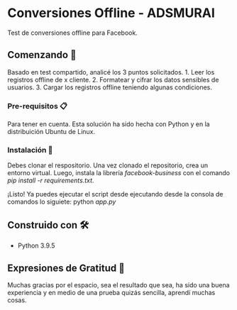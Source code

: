 # Conversiones Offline - ADSMURAI

Test de conversiones offline para Facebook.

## Comenzando 🚀

Basado en test compartido, analicé los 3 puntos solicitados.
    1. Leer los registros offline de x cliente.
    2. Formatear y cifrar los datos sensibles de usuarios.
    3. Cargar los registros offline teniendo algunas condiciones.

### Pre-requisitos 📋
Para tener en cuenta. Esta solución ha sido hecha con Python y en la distribuición Ubuntu de Linux.

### Instalación 🔧

Debes clonar el respositorio. Una vez clonado el repositorio, crea un entorno virtual. Luego, instala la librería _facebook-business_ con el comando _pip install -r requirements.txt_.

¡Listo! Ya puedes ejecutar el script desde ejecutando desde la consola de comandos lo siguiete: python _app.py_

## Construido con 🛠️

* Python 3.9.5

## Expresiones de Gratitud 🎁

Muchas gracias por el espacio, sea el resultado que sea, ha sido una buena experiencia y en medio de una prueba quizás sencilla, aprendí muchas cosas. 

